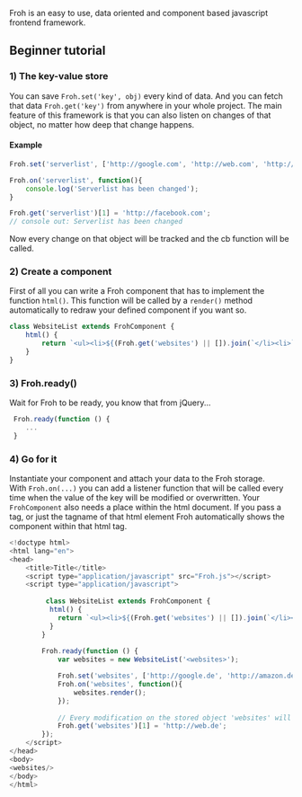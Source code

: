 Froh is an easy to use, data oriented and component based javascript frontend framework.

## Beginner tutorial

### 1) The key-value store
You can save `Froh.set('key', obj)` every kind of data. And you can fetch that data `Froh.get('key')` from anywhere in your whole project.
The main feature of this framework is that you can also listen on changes of that object, no matter how deep that change happens.

#### Example

```js
Froh.set('serverlist', ['http://google.com', 'http://web.com', 'http://rothf.de']);

Froh.on('serverlist', function(){
    console.log('Serverlist has been changed');
}

Froh.get('serverlist')[1] = 'http://facebook.com';
// console out: Serverlist has been changed
```
Now every change on that object will be tracked and the cb function will be called. 


### 2) Create a component
First of all you can write a Froh component that has to implement the function `html()`. 
This function will be called by a `render()` method automatically to redraw your defined component if you want so.
```js
class WebsiteList extends FrohComponent {
    html() {
        return `<ul><li>${(Froh.get('websites') || []).join(`</li><li>`)}</li></ul>`;
    }
}
```

### 3) Froh.ready()
Wait for Froh to be ready, you know that from jQuery...
```js
 Froh.ready(function () {
    ...
 }
```

### 4) Go for it
Instantiate your component and attach your data to the Froh storage.  
With `Froh.on(...)` you can add a listener function that will be called every time when the value of the key will be modified or overwritten.
Your ```FrohComponent``` also needs a place within the html document. If you pass a tag, or just the tagname of that html element Froh automatically shows the component within that html tag.


```js
<!doctype html>
<html lang="en">
<head>
    <title>Title</title>
    <script type="application/javascript" src="Froh.js"></script>
    <script type="application/javascript">
    
         class WebsiteList extends FrohComponent {
          html() {
            return `<ul><li>${(Froh.get('websites') || []).join(`</li><li>`)}</li></ul>`;
          }
        }
        
        Froh.ready(function () {
            var websites = new WebsiteList('<websites>');

            Froh.set('websites', ['http://google.de', 'http://amazon.de', 'http://myapp.js']);
            Froh.on('websites', function(){
                websites.render();
            });
            
            // Every modification on the stored object 'websites' will trigger the rerendering.
            Froh.get('websites')[1] = 'http://web.de';
        });
    </script>
</head>
<body>
<websites/>
</body>
</html>
```
